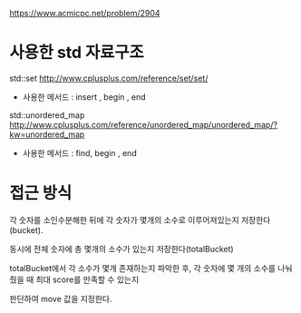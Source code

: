 https://www.acmicpc.net/problem/2904

# 사용한 std 자료구조 
std::set 
http://www.cplusplus.com/reference/set/set/
- 사용한 메서드 : insert , begin , end

std::unordered_map
http://www.cplusplus.com/reference/unordered_map/unordered_map/?kw=unordered_map
- 사용한 메서드 : find, begin , end 

# 접근 방식
각 숫자를 소인수분해한 뒤에 각 숫자가 몇개의 소수로 이루어져있는지 저장한다(bucket).

동시에 전체 숫자에 총 몇개의 소수가 있는지 저장한다(totalBucket)

totalBucket에서 각 소수가 몇개 존재하는지 파악한 후, 각 숫자에 몇 개의 소수를 나눠줬을 때 최대 score를 만족할 수 있는지

판단하여 move 값을 지정한다.
